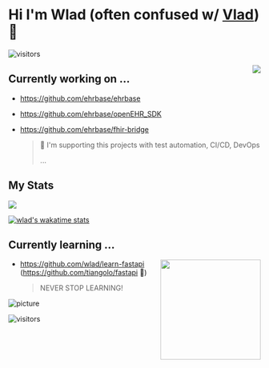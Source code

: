 # Hi I'm Wlad (often confused w/ [Vlad](https://www.urbandictionary.com/define.php?term=Vlad)) 👋
![visitors](https://hits.seeyoufarm.com/api/count/incr/badge.svg?url=https://github.com/wlad")

<img align="right" src="https://github.com/rajput2107/rajput2107/blob/master/Assets/Developer.gif"/>

## Currently working on ...

- https://github.com/ehrbase/ehrbase
- https://github.com/ehrbase/openEHR_SDK
- https://github.com/ehrbase/fhir-bridge

  > :floppy_disk: I'm supporting this projects with test automation, CI/CD, DevOps
  >
  > ...



## My Stats

<p>
  <img src="https://github-readme-stats.vercel.app/api?username=wlad&show_icons=true&hide=stars">
</p>

[![wlad's wakatime stats](https://github-readme-stats.vercel.app/api/wakatime?username=wlad)](https://github.com/wlad/wlad)

<!--
<p>
  <img src="https://github-readme-stats.vercel.app/api/top-langs/?username=wlad">
</p>
-->



## Currently learning ...

<img align='right' src='https://user-images.githubusercontent.com/5713670/87202985-820dcb80-c2b6-11ea-9f56-7ec461c497c3.gif' width='200"'>

- https://github.com/wlad/learn-fastapi (https://github.com/tiangolo/fastapi :rocket:)

  > NEVER STOP LEARNING!


![picture](https://raw.githubusercontent.com/saadeghi/saadeghi/master/dino.gif)
<br />

![visitors](https://visitor-badge.laobi.icu/badge?page_id=wlad.wlad)
